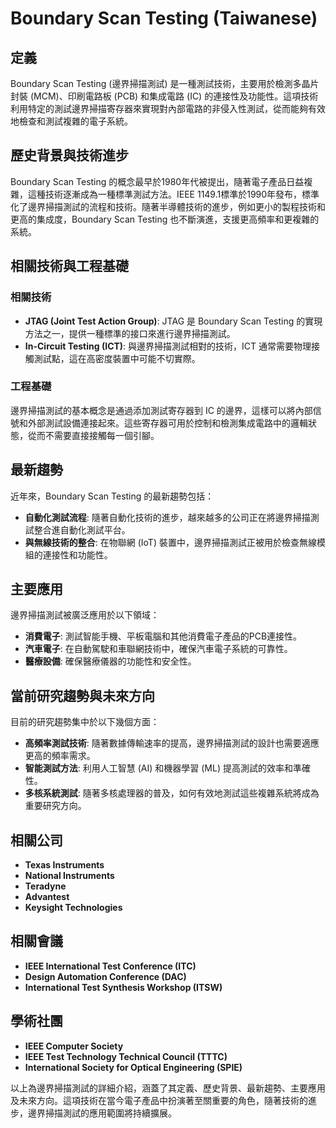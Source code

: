 # Boundary Scan Testing (Taiwanese)

## 定義
Boundary Scan Testing (邊界掃描測試) 是一種測試技術，主要用於檢測多晶片封裝 (MCM)、印刷電路板 (PCB) 和集成電路 (IC) 的連接性及功能性。這項技術利用特定的測試邊界掃描寄存器來實現對內部電路的非侵入性測試，從而能夠有效地檢查和測試複雜的電子系統。

## 歷史背景與技術進步
Boundary Scan Testing 的概念最早於1980年代被提出，隨著電子產品日益複雜，這種技術逐漸成為一種標準測試方法。IEEE 1149.1標準於1990年發布，標準化了邊界掃描測試的流程和技術。隨著半導體技術的進步，例如更小的製程技術和更高的集成度，Boundary Scan Testing 也不斷演進，支援更高頻率和更複雜的系統。

## 相關技術與工程基礎
### 相關技術
- **JTAG (Joint Test Action Group)**: JTAG 是 Boundary Scan Testing 的實現方法之一，提供一種標準的接口來進行邊界掃描測試。
- **In-Circuit Testing (ICT)**: 與邊界掃描測試相對的技術，ICT 通常需要物理接觸測試點，這在高密度裝置中可能不切實際。

### 工程基礎
邊界掃描測試的基本概念是通過添加測試寄存器到 IC 的邊界，這樣可以將內部信號和外部測試設備連接起來。這些寄存器可用於控制和檢測集成電路中的邏輯狀態，從而不需要直接接觸每一個引腳。

## 最新趨勢
近年來，Boundary Scan Testing 的最新趨勢包括：
- **自動化測試流程**: 隨著自動化技術的進步，越來越多的公司正在將邊界掃描測試整合進自動化測試平台。
- **與無線技術的整合**: 在物聯網 (IoT) 裝置中，邊界掃描測試正被用於檢查無線模組的連接性和功能性。

## 主要應用
邊界掃描測試被廣泛應用於以下領域：
- **消費電子**: 測試智能手機、平板電腦和其他消費電子產品的PCB連接性。
- **汽車電子**: 在自動駕駛和車聯網技術中，確保汽車電子系統的可靠性。
- **醫療設備**: 確保醫療儀器的功能性和安全性。

## 當前研究趨勢與未來方向
目前的研究趨勢集中於以下幾個方面：
- **高頻率測試技術**: 隨著數據傳輸速率的提高，邊界掃描測試的設計也需要適應更高的頻率需求。
- **智能測試方法**: 利用人工智慧 (AI) 和機器學習 (ML) 提高測試的效率和準確性。
- **多核系統測試**: 隨著多核處理器的普及，如何有效地測試這些複雜系統將成為重要研究方向。

## 相關公司
- **Texas Instruments**
- **National Instruments**
- **Teradyne**
- **Advantest**
- **Keysight Technologies**

## 相關會議
- **IEEE International Test Conference (ITC)**
- **Design Automation Conference (DAC)**
- **International Test Synthesis Workshop (ITSW)**

## 學術社團
- **IEEE Computer Society**
- **IEEE Test Technology Technical Council (TTTC)**
- **International Society for Optical Engineering (SPIE)**
  
以上為邊界掃描測試的詳細介紹，涵蓋了其定義、歷史背景、最新趨勢、主要應用及未來方向。這項技術在當今電子產品中扮演著至關重要的角色，隨著技術的進步，邊界掃描測試的應用範圍將持續擴展。